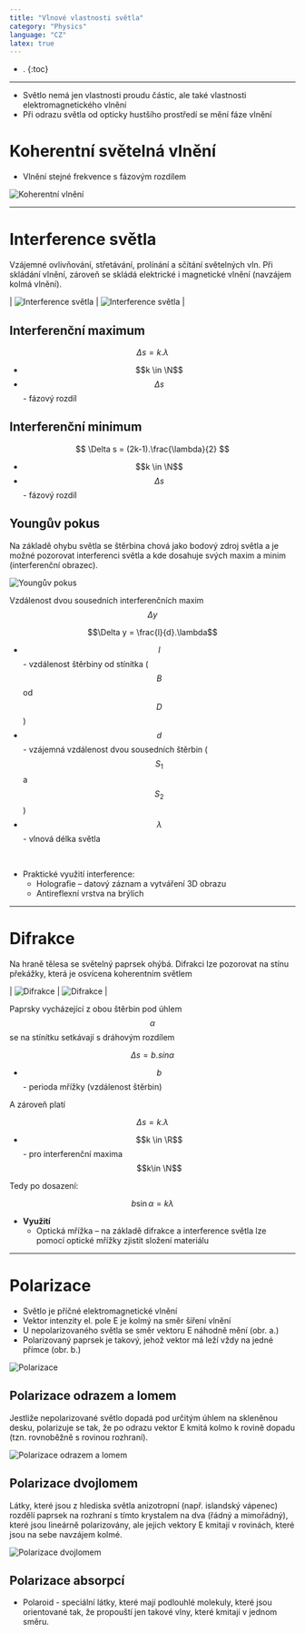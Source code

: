 ```yaml
---
title: "Vlnové vlastnosti světla"
category: "Physics"
language: "CZ"
latex: true
---
```


- .
{:toc}
---

- Světlo nemá jen vlastnosti proudu částic, ale také vlastnosti elektromagnetického vlnění
- Při odrazu světla od opticky hustšího prostředí se mění fáze vlnění

# Koherentní světelná vlnění
- Vlnění stejné frekvence s fázovým rozdílem

![Koherentní vlnění](/assets/img/physics/vlnove-vlastnosti-svetla/koherentni-vlneni.png)

---

# Interference světla
Vzájemné ovlivňování, střetávání, prolínání a sčítání světelných vln. Při skládání vlnění, zároveň se skládá elektrické i magnetické vlnění (navzájem kolmá vlnění).

| ![Interference světla](/assets/img/physics/vlnove-vlastnosti-svetla/interference1.png) | ![Interference světla](/assets/img/physics/vlnove-vlastnosti-svetla/interference2.png) |

## Interferenční maximum

$$ \Delta s = k.\lambda $$

- $$k \in \N$$ $$$$
- $$\Delta s$$ - fázový rozdíl

## Interferenční minimum

$$ \Delta s = (2k-1).\frac{\lambda}{2} $$

- $$k \in \N$$ $$$$
- $$\Delta s$$ - fázový rozdíl
	
## Youngův pokus
Na základě ohybu světla se štěrbina chová jako bodový zdroj světla a je možné pozorovat interferenci světla a kde dosahuje svých maxim a minim (interferenční obrazec).

![Youngův pokus](/assets/img/physics/vlnove-vlastnosti-svetla/younguv-pokus.png)

Vzdálenost dvou sousedních interferenčních maxim $$\Delta y$$

$$\Delta y = \frac{l}{d}.\lambda$$

- $$l$$ - vzdálenost štěrbiny od stínítka ($$B$$ od $$D$$)
- $$d$$ - vzájemná vzdálenost dvou sousedních štěrbin ($$S_{1}$$ a $$S_{2}$$)
- $$\lambda$$ - vlnová délka světla

<br/>

- Praktické využití interference:
	- Holografie – datový záznam a vytváření 3D obrazu
	- Antireflexní vrstva na brýlích

---

# Difrakce
Na hraně tělesa se světelný paprsek ohýbá. Difrakci lze pozorovat na stínu překážky, která je osvícena koherentním světlem

| ![Difrakce](/assets/img/physics/vlnove-vlastnosti-svetla/difrakce1.png) | ![Difrakce](/assets/img/physics/vlnove-vlastnosti-svetla/difrakce2.png) |

Paprsky vycházející z obou štěrbin pod úhlem $$\alpha$$ se na stínítku setkávají s dráhovým rozdílem 

$$\Delta s = b.sin\alpha$$

- $$b$$ - perioda mřížky (vzdálenost štěrbin)

A zároveň platí

$$\Delta s = k.\lambda$$

- $$k \in \R$$ - pro interferenční maxima $$k\in \N$$

Tedy po dosazení:

$$b\sin\alpha = k\lambda$$

- **Využití**
	- Optická mřížka – na základě difrakce a interference světla lze pomocí optické mřížky zjistit složení materiálu

---

# Polarizace
- Světlo je příčné elektromagnetické vlnění
- Vektor intenzity el. pole E je kolmý na směr šíření vlnění
- U nepolarizovaného světla se směr vektoru E náhodně mění (obr. a.)
- Polarizovaný paprsek je takový, jehož vektor má leží vždy na jedné přímce (obr. b.)

![Polarizace](/assets/img/physics/vlnove-vlastnosti-svetla/polarizace.png)

## Polarizace odrazem a lomem
Jestliže nepolarizované světlo dopadá pod určitým úhlem na skleněnou desku, polarizuje se tak, že po odrazu vektor E kmitá kolmo k rovině dopadu (tzn. rovnoběžně s rovinou rozhraní).

![Polarizace odrazem a lomem](/assets/img/physics/vlnove-vlastnosti-svetla/polarizace-odrazem-a-lomem.png)

## Polarizace dvojlomem
Látky, které jsou z hlediska světla anizotropní (např. islandský vápenec) rozdělí paprsek na rozhraní s tímto krystalem na dva (řádný a mimořádný), které jsou lineárně polarizovány, ale jejich vektory E kmitají v rovinách, které jsou na sebe navzájem kolmé.

![Polarizace dvojlomem](/assets/img/physics/vlnove-vlastnosti-svetla/polarizace-dvojlomem.png)

## Polarizace absorpcí
- Polaroid - speciální látky, které mají podlouhlé molekuly, které jsou orientované tak, že propouští jen takové vlny, které kmitají v jednom směru.
